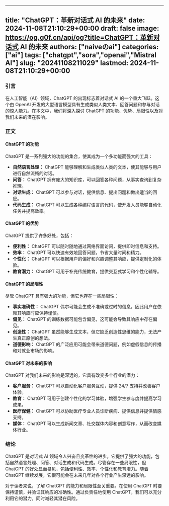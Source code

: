 
---
title: "ChatGPT：革新对话式 AI 的未来"
date: 2024-11-08T21:10:29+00:00
draft: false
image: https://og.g0f.cn/api/og?title=ChatGPT：革新对话式 AI 的未来
authors: ["naiveのai"]
categories: ["ai"]
tags: ["chatgpt","sora","openai","Mistral AI"]
slug: "20241108211029"
lastmod: 2024-11-08T21:10:29+00:00
---
### 引言

在人工智能（AI）领域，ChatGPT 的出现标志着对话式 AI 的一个重大飞跃。这个由 OpenAI 开发的大型语言模型具有生成类似人类文本、回答问题和参与对话的惊人能力。在本文中，我们将深入探讨 ChatGPT 的功能、优势、局限性以及对我们未来的潜在影响。

### 正文

#### ChatGPT 的功能

ChatGPT 是一系列强大的功能的集合，使其成为一个多功能而强大的工具：

- **自然语言处理：** ChatGPT 能够理解和生成类似人类的文本，使其能够与用户进行自然流畅的对话。
- **问答：** ChatGPT 拥有庞大的知识库，可以回答各种问题，从事实查询到复杂推理。
- **对话生成：** ChatGPT 可以参与对话，提供信息、提出问题和做出适当的回应。
- **代码生成：** ChatGPT 可以生成各种编程语言的代码，使开发人员能够自动化任务并提高效率。

#### ChatGPT 的优势

ChatGPT 提供了许多好处，包括：

- **便利性：** ChatGPT 可以随时随地通过网络界面访问，提供即时信息和支持。
- **效率：** ChatGPT 可以快速有效地回答问题，节省大量时间和精力。
- **个性化：** ChatGPT 可以根据用户的偏好和兴趣调整其响应，提供定制化的体验。
- **教育潜力：** ChatGPT 可用于补充传统教育，提供交互式学习和个性化辅导。

#### ChatGPT 的局限性

尽管 ChatGPT 具有强大的功能，但它也存在一些局限性：

- **事实准确性：** ChatGPT 偶尔可能会生成不准确或过时的信息，因此用户在依赖其响应时应保持谨慎。
- **偏见：** ChatGPT 的训练数据可能包含偏见，这可能会导致其响应中存在偏见。
- **创造性：** ChatGPT 虽然能够生成文本，但它缺乏创造性思维的能力，无法产生真正原创的想法。
- **道德影响：** ChatGPT 的广泛应用可能会带来道德问题，例如虚假信息的传播和对就业市场的影响。

#### ChatGPT 对未来的影响

ChatGPT 对我们未来的影响是深远的，它具有改变多个行业的潜力：

- **客户服务：** ChatGPT 可以自动化客户服务互动，提供 24/7 支持并改善客户体验。
- **教育：** ChatGPT 可用于创建个性化的学习体验，增强学生参与度并提高学习成果。
- **医疗保健：** ChatGPT 可以协助医疗专业人员诊断疾病、提供信息并提供情感支持。
- **媒体：** ChatGPT 可以生成新闻文章、社交媒体内容和创意写作，从而改变媒体行业。

### 结论

ChatGPT 是对话式 AI 领域令人兴奋且变革性的进步。它提供了强大的功能，包括自然语言处理、问答、对话生成和代码生成。尽管存在一些局限性，但 ChatGPT 的好处显而易见，包括便利性、效率、个性化和教育潜力。随着 ChatGPT 继续发展，它很可能会在未来几年对各个行业产生深远的影响。

对于读者来说，了解 ChatGPT 的能力和局限性至关重要。在使用 ChatGPT 时要保持谨慎，并验证其响应的准确性。通过负责任地使用 ChatGPT，我们可以充分利用它的潜力，同时减轻其潜在风险。